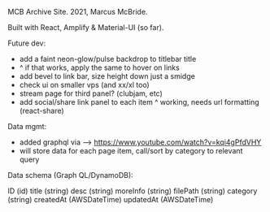 MCB Archive Site.
2021, Marcus McBride.

Built with React, Amplify & Material-UI (so far).

Future dev:

* add a faint neon-glow/pulse backdrop to titlebar title
* ^ if that works, apply the same to hover on links
* add bevel to link bar, size height down just a smidge
* check ui on smaller vps (and xx/xl too)
* stream page for third panel? (clubjam, etc)
* add social/share link panel to each item
    ^ working, needs url formatting (react-share)

Data mgmt:

* added graphql via --> https://www.youtube.com/watch?v=kqi4gPfdVHY
* will store data for each page item, call/sort by category to relevant query

Data schema (Graph QL/DynamoDB):

ID (id)
title (string)
desc (string)
moreInfo (string)
filePath (string)
category (string)
createdAt (AWSDateTime)
updatedAt (AWSDateTime)